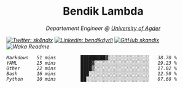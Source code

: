 <h1 align="center"> Bendik Lambda </h1>
<p align="center"><em>Departement Engineer @ <a href="http://www.uia.no">University of Agder</a></p>



[![Twitter: sk4ndix](https://img.shields.io/twitter/follow/sk4ndix?style=social)](https://twitter.com/sk4ndix)
[![Linkedin: bendikdyrli](https://img.shields.io/badge/-bendikdyrli-blue?style=flat-square&logo=Linkedin&logoColor=white&link=https://www.linkedin.com/in/bendikdyrli/)](https://www.linkedin.com/in/bendikdyrli/)
[![GitHub skandix](https://img.shields.io/github/followers/skandix?label=follow&style=social)](https://github.com/skandix)
![Waka Readme](https://github.com/skandix/skandix/workflows/Waka%20Readme/badge.svg)


<!--START_SECTION:waka-->
```text
Markdown   51 mins         █████████▓░░░░░░░░░░░░░░░   38.70 % 
YAML       25 mins         ████▓░░░░░░░░░░░░░░░░░░░░   19.23 % 
Other      22 mins         ████▒░░░░░░░░░░░░░░░░░░░░   17.02 % 
Bash       16 mins         ███░░░░░░░░░░░░░░░░░░░░░░   12.50 % 
Python     10 mins         ██░░░░░░░░░░░░░░░░░░░░░░░   07.60 % 
```
<!--END_SECTION:waka-->
